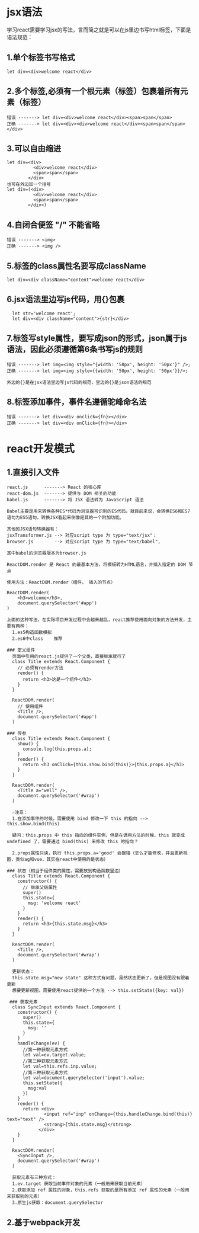 # jsx语法
学习react需要学习jsx的写法，言而简之就是可以在js里边书写html标签，下面是语法规范：
  ## 1.单个标签书写格式
    let div=<div>welcome react</div>
    
  ## 2.多个标签,必须有一个根元素（标签）包裹着所有元素（标签）
    错误 -------> let div=<div>welcome react</div><span>span</span>      
    正确 -------> let div=<div><div>welcome react</div><span>span</span></div>
  
  ## 3.可以自由缩进
    let div=<div>
              <div>welcome react</div>
              <span>span</span>
            </div>
    也可在外边加一个括号
    let div=(<div>
              <div>welcome react</div>
              <span>span</span>
            </div>)
  
  ## 4.自闭合便签 "/" 不能省略
    错误 -------> <img>
    正确 -------> <img />
  
  ## 5.标签的class属性名要写成className
    let div=<div className="content">welcome react</div>
  
  ## 6.jsx语法里边写js代码，用{}包裹
      let str='welcome react';    
      let div=<div className="content">{str}</div>
  
  ## 7.标签写style属性，要写成json的形式，json属于js语法，因此必须遵循第6条书写js的规则
    错误 -------> let img=<img style="{width: '50px', height: '50px'}" />;
    正确 -------> let img=<img style={{width: '50px', height: '50px'}}/>;
    
    外边的{}是在jsx语法里边写js代码的规范，里边的{}是json语法的规范
    
  ## 8.标签添加事件，事件名遵循驼峰命名法
    错误 -------> let div=<div onclick={fn}></div>
    正确 -------> let div=<div onClick={fn}></div>

# react开发模式
  ## 1.直接引入文件
    react.js      -------> React 的核心库
    react-dom.js  -------> 提供与 DOM 相关的功能
    babel.js      -------> 将 JSX 语法转为 JavaScript 语法
    
    Babel主要是用来转换各种ES*代码为浏览器可识别的ES代码。就目前来说，会转换ES6和ES7语句为ES5语句，转换JSX看起来倒像是其的一个附加功能。
    
    其他的JSX语句转换器有：
    jsxTransformer.js --> 对应script type 为 type="text/jsx"；
    browser.js        --> 对应script type 为 type="text/babel",
    
    其中babel的浏览器版本为browser.js
    
    ReactDOM.render 是 React 的最基本方法，将模板转为HTML语言，并插入指定的 DOM 节点
    
    使用方法：ReactDOM.render（组件， 插入的节点）
    
    ReactDOM.render(
        <h3>welcome</h3>,
        document.querySelector('#app')
    )
    
    上面的这种写法，在实际项目开发过程中会越来越乱，react推荐使用面向对象的方法开发，主要有两种：
      1.es5构造函数模拟
      2.es6中class    推荐
      
    ### 定义组件
      页面中引用的react.js提供了一个父类，直接继承就行了
      class Title extends React.Component {
        // 必须有render方法
        render() {
          return <h3>这是一个组件</h3>
        }
      }

      ReactDOM.render(
        // 使用组件
        <Title />,
        document.querySelector('#app')
      )
      
    ### 传参
      class Title extends React.Component {
        show() {
          console.log(this.props.a);
        }
        render() {
          return <h3 onClick={this.show.bind(this)}>{this.props.a}</h3>
        }
      }

      ReactDOM.render(
        <Title a="well" />,
        document.querySelector('#wrap')
      )
        
      ☆注意：
      1.在添加事件的时候，需要使用 bind 修改一下 this 的指向 --> this.show.bind(this)
      
      疑问：this.props 中 this 指向的组件实例，但是在调用方法的时候，this 就变成 undefined 了，需要通过 bind(this) 来修改 this 的指向？
      
      2.props属性只读，执行 this.props.a='good' 会报错（怎么才能修改，并且更新视图，类似ag和vue，其实在react中使用的是状态）
      
    ### 状态（相当于组件类的属性，需要放到构造函数里边）
      class Title extends React.Component {
        constructor() {
          // 继承父级属性
          super()
          this.state={
            msg: 'welcome react'
          }
        }
        render() {
          return <h3>{this.state.msg}</h3>
        }
      }

      ReactDOM.render(
        <Title />,
        document.querySelector('#wrap')
      )
      
      更新状态：
      this.state.msg="new state" 这种方式有问题，虽然状态更新了，但是视图没有跟着更新
      想要更新视图，需要使用react提供的一个方法 --> this.setState({key: val})
      
     ### 获取元素
      class SyncInput extends React.Component {
        constructor() {
          super()
          this.state={
            msg: ''
          }
        }
        handleChange(ev) {
          //第一种获取元素方式
          let val=ev.target.value;
          //第二种获取元素方式
          let val=this.refs.inp.value;
          //第三种获取元素方式
          let val=document.querySelector('input').value;
          this.setState({
            msg:val
          })
        }
        render() {
          return <div>
                  <input ref="inp" onChange={this.handleChange.bind(this)} text="text" />
                  <strong>{this.state.msg}</strong>
                </div>
        }
      }

      ReactDOM.render(
        <SyncInput />,
        document.querySelector('#wrap')
      )
      
      获取元素有三种方式：
      1.ev.target 获取当前事件对象的元素（一般用来获取当前元素）
      2.获取添加 ref 属性的对象，this.refs 获取的是所有添加 ref 属性的元素（一般用来获取别的元素）
      3.原生js获取：document.querySelector
    
  ## 2.基于webpack开发
  
  
  
  
  
  
  
  
  
  
  
  
  
  
  
  
  
      
